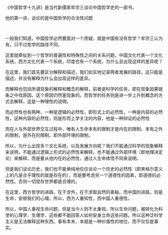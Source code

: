 <p data-pid="spZ11nCE">《中国哲学十九讲》是当代新儒家牟宗三谈论中国哲学史的一部书。</p><p data-pid="TT1mkFEm">他的第一讲，谈论的是中国哲学的合法性问题</p><p><br></p><p data-pid="TeZ63E3U">一般我们知道，中国哲学必然要面对一个质疑，就是中国有没有哲学？牟宗三认为有。只不过哲学的路径不同。</p><p data-pid="A1wXS-t-">这里就牵扯到一个哲学的普遍性和特殊性之间的关系问题，中国文化代表一个文化系统，西方文化代表一个系统，印度也有一个系统，为什么会出现这样的差异呢？</p><p data-pid="LeDYTgem">在这里，我们首先要区分解释和描述，我们如实地记录两者发展的路径，这只能是描述，并没有解释为什么会出现这样的差异。</p><p data-pid="xH1wCVee">而解释也包括所谓现象的解释和概念的解释，前者是科学的任务，即在现象因果链条之中找原因，这个原因仍然是现象的。而哲学的任务则是进一步上升到概念的方式去解释，这是一种理性的说明。</p><p data-pid="OoZNMA9i">而必然性也有两种，一种是逻辑的必然性，即形式上的必然性，一种是内容的必然性，这种内容的必然性，则是形而上学关注的内容，他是一种辩证的必然性</p><p data-pid="4KefBNwZ">而在人与外部世界交互过程中，唯有人生命本有的限制才是内在的限制，本有之外的限制，是外在的限制，即外部环境的限制。</p><p data-pid="UZA4rEKI">所以，为什么出现多个文化系统，以及发展方向呢？我们不能通过科学的现象解释来说明，不能通过逻辑上形式的必然性来解释，也不能通过外部环境（即地理决定论）来解释，而是要从他内在的必然性，通过人生命体悟不同来说明。</p><p data-pid="CxxgBPY5">但是我们谈论历史，我们也不能单纯地仅仅谈论一个历史的必然性（即黑格尔意义上的凡是合乎理性的就是存在的），而是要考虑另一个道德性的因素，即道德的必然性。否则一切现存世界都是合理的。</p><p data-pid="Vw4dRR2m">在这里，西方哲学的进路，在于求外，在于求取自然的奥秘。而中国的进路，则是生命，安顿我们的心理。所以，西方人重知性，而中国人重德性。</p><p data-pid="mYcslxhF">所以，中国人重视生命问题，但是当今人则不太重视，所以生命问题，被转化为科学的心理学、生理学，这些都不能回答人如何安身立命这些问题。所以这种泛科学主义是无法解释这种东西。事有本末，本就是一种价值性的地位，而不仅仅是事实。</p>
